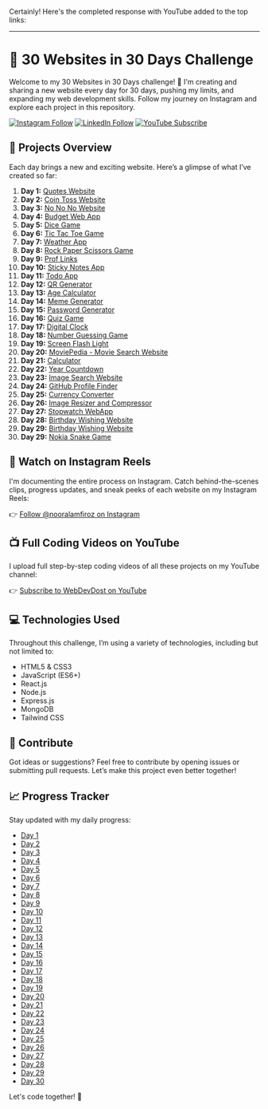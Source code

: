Certainly! Here's the completed response with YouTube added to the top links:

---

# 🚀 30 Websites in 30 Days Challenge

Welcome to my 30 Websites in 30 Days challenge! 🎉 I'm creating and sharing a new website every day for 30 days, pushing my limits, and expanding my web development skills. Follow my journey on Instagram and explore each project in this repository.

[![Instagram Follow](https://img.shields.io/badge/Follow%20%40nooralamfiroz-E4405F?style=for-the-badge&logo=instagram&logoColor=white)](https://instagram.com/nooralamfiroz)
[![LinkedIn Follow](https://img.shields.io/badge/Follow%20%40noor--alam-0077B5?style=for-the-badge&logo=linkedin&logoColor=white)](https://www.linkedin.com/in/noor-alam-725639265/)
[![YouTube Subscribe](https://img.shields.io/badge/Subscribe%20to%20WebDevDost-%23FF0000?style=for-the-badge&logo=youtube&logoColor=white)](https://www.youtube.com/@webdevdost)

## 🌟 Projects Overview

Each day brings a new and exciting website. Here’s a glimpse of what I’ve created so far:

1. **Day 1:** [Quotes Website](https://github.com/nooralamf42/30_Days_30_Websites/tree/main/Day-1-QuotesWebsite)
2. **Day 2:** [Coin Toss Website](https://github.com/nooralamf42/30_Days_30_Websites/tree/main/Day-2-CoinTossWeb)
3. **Day 3:** [No No No Website](https://github.com/nooralamf42/30_Days_30_Websites/tree/main/Day-3-NoNoNo)
4. **Day 4:** [Budget Web App](https://github.com/nooralamf42/30_Days_30_Websites/tree/main/Day-4-BudgetWebApp)
5. **Day 5:** [Dice Game](https://github.com/nooralamf42/30_Days_30_Websites/tree/main/Day-5-DiceGame)
6. **Day 6:** [Tic Tac Toe Game](https://github.com/nooralamf42/30_Days_30_Websites/tree/main/Day-6-TicTacToe)
7. **Day 7:** [Weather App](https://github.com/nooralamf42/30_Days_30_Websites/tree/main/Day-7-WeatherApp)
8. **Day 8:** [Rock Paper Scissors Game](https://github.com/nooralamf42/30_Days_30_Websites/tree/main/Day-8-RockPaperScissorsGame)
9. **Day 9:** [Prof Links](https://github.com/nooralamf42/30_Days_30_Websites/tree/main/Day-9-ProfLinks)
10. **Day 10:** [Sticky Notes App](https://github.com/nooralamf42/30_Days_30_Websites/tree/main/Day-10-StickyNotes)
11. **Day 11:** [Todo App](https://github.com/nooralamf42/30_Days_30_Websites/tree/main/Day-11-TodoApp)
12. **Day 12:** [QR Generator](https://github.com/nooralamf42/30_Days_30_Websites/tree/main/Day-12-QRGenerator)
13. **Day 13:** [Age Calculator](https://github.com/nooralamf42/30_Days_30_Websites/tree/main/Day-13-AgeCalculator)
14. **Day 14:** [Meme Generator](https://github.com/nooralamf42/30_Days_30_Websites/tree/main/Day-14-MemeGenerator)
15. **Day 15:** [Password Generator](https://github.com/nooralamf42/30_Days_30_Websites/tree/main/Day-15-PasswordGenerator)
16. **Day 16:** [Quiz Game](https://github.com/nooralamf42/30_Days_30_Websites/tree/main/Day-16-QuizGame)
17. **Day 17:** [Digital Clock](https://github.com/nooralamf42/30_Days_30_Websites/tree/main/Day-17-DigitalClock)
18. **Day 18:** [Number Guessing Game](https://github.com/nooralamf42/30_Days_30_Websites/tree/main/Day-18-NumberGuessingGame)
19. **Day 19:** [Screen Flash Light](https://github.com/nooralamf42/30_Days_30_Websites/tree/main/Day-19-ScreenFlashLight)
20. **Day 20:** [MoviePedia - Movie Search Website](https://github.com/nooralamf42/30_Days_30_Websites/tree/main/Day-20-MoviePedia)
21. **Day 21:** [Calculator](https://github.com/nooralamf42/30_Days_30_Websites/tree/main/Day-21-Calculator)
22. **Day 22:** [Year Countdown](https://github.com/nooralamf42/30_Days_30_Websites/tree/main/Day-22-YearCountDown)
23. **Day 23:** [Image Search Website](https://github.com/nooralamf42/30_Days_30_Websites/tree/main/Day-23-ImageSearchWebsite)
24. **Day 24:** [GitHub Profile Finder](https://github.com/nooralamf42/30_Days_30_Websites/tree/main/Day-24-GithubProfileFinder)
25. **Day 25:** [Currency Converter](https://github.com/nooralamf42/30_Days_30_Websites/tree/main/Day-25-CurrencyConvertor)
26. **Day 26:** [Image Resizer and Compressor](https://github.com/nooralamf42/30_Days_30_Websites/tree/main/Day-26-ImageResizerAndCompressor)
27. **Day 27:** [Stopwatch WebApp](https://github.com/nooralamf42/30_Days_30_Websites/tree/main/Day-27-Stopwatch)
28. **Day 28:** [Birthday Wishing Website](https://github.com/nooralamf42/30_Days_30_Websites/tree/main/Day-28-BirthdayWishingWebsite)
29. **Day 29:** [Birthday Wishing Website](https://github.com/nooralamf42/30_Days_30_Websites/tree/main/Day-29-JokesWebsite)
30. **Day 29:** [Nokia Snake Game](https://github.com/nooralamf42/30_Days_30_Websites/tree/main/Day-30-NokiaSnakeGame)


## 🎥 Watch on Instagram Reels

I'm documenting the entire process on Instagram. Catch behind-the-scenes clips, progress updates, and sneak peeks of each website on my Instagram Reels:

👉 [Follow @nooralamfiroz on Instagram](https://instagram.com/nooralamfiroz)

## 📺 Full Coding Videos on YouTube

I upload full step-by-step coding videos of all these projects on my YouTube channel:

👉 [Subscribe to WebDevDost on YouTube](https://www.youtube.com/@webdevdost)

## 💻 Technologies Used

Throughout this challenge, I’m using a variety of technologies, including but not limited to:

- HTML5 & CSS3
- JavaScript (ES6+)
- React.js
- Node.js
- Express.js
- MongoDB
- Tailwind CSS

## 🤝 Contribute

Got ideas or suggestions? Feel free to contribute by opening issues or submitting pull requests. Let’s make this project even better together!

## 📈 Progress Tracker

Stay updated with my daily progress:

- [Day 1](https://github.com/nooralamf42/30_Days_30_Websites/tree/main/Day-1-QuotesWebsite)
- [Day 2](https://github.com/nooralamf42/30_Days_30_Websites/tree/main/Day-2-CoinTossWeb)
- [Day 3](https://github.com/nooralamf42/30_Days_30_Websites/tree/main/Day-3-NoNoNo)
- [Day 4](https://github.com/nooralamf42/30_Days_30_Websites/tree/main/Day-4-BudgetWebApp)
- [Day 5](https://github.com/nooralamf42/30_Days_30_Websites/tree/main/Day-5-DiceGame)
- [Day 6](https://github.com/nooralamf42/30_Days_30_Websites/tree/main/Day-6-TicTacToe)
- [Day 7](https://github.com/nooralamf42/30_Days_30_Websites/tree/main/Day-7-WeatherApp)
- [Day 8](https://github.com/nooralamf42/30_Days_30_Websites/tree/main/Day-8-RockPaperScissorsGame)
- [Day 9](https://github.com/nooralamf42/30_Days_30_Websites/tree/main/Day-9-ProfLinks)
- [Day 10](https://github.com/nooralamf42/30_Days_30_Websites/tree/main/Day-10-StickyNotes)
- [Day 11](https://github.com/nooralamf42/30_Days_30_Websites/tree/main/Day-11-TodoApp)
- [Day 12](https://github.com/nooralamf42/30_Days_30_Websites/tree/main/Day-12-QRGenerator)
- [Day 13](https://github.com/nooralamf42/30_Days_30_Websites/tree/main/Day-13-AgeCalculator)
- [Day 14](https://github.com/nooralamf42/30_Days_30_Websites/tree/main/Day-14-MemeGenerator)
- [Day 15](https://github.com/nooralamf42/30_Days_30_Websites/tree/main/Day-15-PasswordGenerator)
- [Day 16](https://github.com/nooralamf42/30_Days_30_Websites/tree/main/Day-16-QuizGame)
- [Day 17](https://github.com/nooralamf42/30_Days_30_Websites/tree/main/Day-17-DigitalClock)
- [Day 18](https://github.com/nooralamf42/30_Days_30_Websites/tree/main/Day-18-NumberGuessingGame)
- [Day 19](https://github.com/nooralamf42/30_Days_30_Websites/tree/main/Day-19-ScreenFlashLight)
- [Day 20](https://github.com/nooralamf42/30_Days_30_Websites/tree/main/Day-20-MoviePedia)
- [Day 21](https://github.com/nooralamf42/30_Days_30_Websites/tree/main/Day-21-Calculator)
- [Day 22](https://github.com/nooralamf42/30_Days_30_Websites/tree/main/Day-22-YearCountDown)
- [Day 23](https://github.com/nooralamf42/30_Days_30_Websites/tree/main/Day-23-ImageSearchWebsite)
- [Day 24](https://github.com/nooralamf42/30_Days_30_Websites/tree/main/Day-24-GithubProfileFinder)
- [Day 25](https://github.com/nooralamf42/30_Days_30_Websites/tree/main/Day-25-CurrencyConvertor)
- [Day 26](https://github.com/nooralamf42/30_Days_30_Websites/tree/main/Day-26-ImageResizerAndCompressor)
- [Day 27](https://github.com/nooralamf42/30_Days_30_Websites/tree/main/Day-27-Stopwatch)
- [Day 28](https://github.com/nooralamf42/30_Days_30_Websites/tree/main/Day-28-BirthdayWishingWebsite)
- [Day 29](https://github.com/nooralamf42/30_Days_30_Websites/tree/main/Day-29-JokesWebsite)
- [Day 30](https://github.com/nooralamf42/30_Days_30_Websites/tree/main/Day-30-NokiaSnakeGame)


Let's code together! 🚀